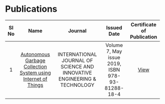 # Publications

| Sl No  |  Name | Journal  | Issued Date | Certificate of Publication |
|:-:|:-:|:-:|:-:|:-:|
| 1  | [Autonomous Garbage Collection System using Internet of Things](https://github.com/shravan20/certificates/blob/main/Publications/Autonomous%20Garbage%20Collection%20System%20using%0AInternet%20of%20Things/10F.pdf) | INTERNATIONAL JOURNAL OF SCIENCE AND INNOVATIVE ENGINEERING & TECHNOLOGY  | Volume 7, May issue 2019, ISBN 978-93-81288-18-4 | [View](https://github.com/shravan20/certificates/blob/main/Publications/Autonomous%20Garbage%20Collection%20System%20using%0AInternet%20of%20Things/10C.pdf) |
